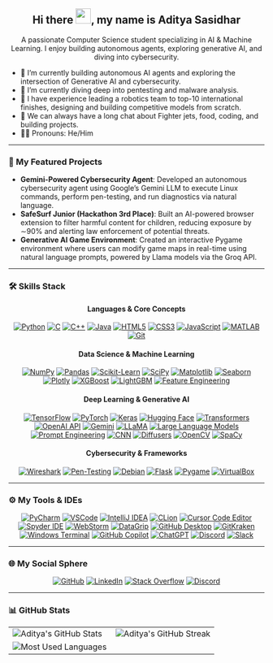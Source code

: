 <h2 align="center"> Hi there <img src="https://media.giphy.com/media/hvRJCLFzcasrR4ia7z/giphy.gif" width="30px">, my name is <strong>Aditya Sasidhar</strong> </h2>

<p align="center">
  A passionate Computer Science student specializing in AI & Machine Learning. I enjoy building autonomous agents, exploring generative AI, and diving into cybersecurity.
</p>

- 🔭 I’m currently building autonomous AI agents and exploring the intersection of Generative AI and cybersecurity.
- 🌱 I’m currently diving deep into pentesting and malware analysis.
- 🚀 I have experience leading a robotics team to top-10 international finishes, designing and building competitive models from scratch.
- 💬 We can always have a long chat about Fighter jets, food, coding, and building projects.
- 🤫🧏 Pronouns: He/Him

---

### **🚀 My Featured Projects**

*   **Gemini-Powered Cybersecurity Agent**: Developed an autonomous cybersecurity agent using Google’s Gemini LLM to execute Linux commands, perform pen-testing, and run diagnostics via natural language.
*   **SafeSurf Junior (Hackathon 3rd Place)**: Built an AI-powered browser extension to filter harmful content for children, reducing exposure by ∼90% and alerting law enforcement of potential threats.
*   **Generative AI Game Environment**: Created an interactive Pygame environment where users can modify game maps in real-time using natural language prompts, powered by Llama models via the Groq API.

---

### **🛠️ Skills Stack**  

<div align="center">

<h4>Languages & Core Concepts</h4>
    <a href="https://www.python.org/doc/" target="_blank"><img src="https://img.shields.io/badge/Python-3776AB?style=for-the-badge&logo=python&logoColor=white" alt="Python"/></a>
    <a href="https://devdocs.io/c/" target="_blank"><img src="https://img.shields.io/badge/C-A8B9CC?style=for-the-badge&logo=c&logoColor=black" alt="C"/></a>
    <a href="https://cplusplus.com/doc/tutorial/" target="_blank"><img src="https://img.shields.io/badge/C++-00599C?style=for-the-badge&logo=c%2B%2B&logoColor=white" alt="C++"/></a>
    <a href="https://docs.oracle.com/en/java/" target="_blank"><img src="https://img.shields.io/badge/Java-ED8B00?style=for-the-badge&logo=openjdk&logoColor=white" alt="Java"/></a>
    <a href="https://developer.mozilla.org/docs/Web/HTML" target="_blank"><img src="https://img.shields.io/badge/HTML5-E34F26?style=for-the-badge&logo=html5&logoColor=white" alt="HTML5"/></a>
    <a href="https://developer.mozilla.org/docs/Web/CSS" target="_blank"><img src="https://img.shields.io/badge/CSS3-1572B6?style=for-the-badge&logo=css3&logoColor=white" alt="CSS3"/></a>
    <a href="https://developer.mozilla.org/en-US/docs/Web/JavaScript" target="_blank"><img src="https://img.shields.io/badge/JavaScript-F7DF1E?style=for-the-badge&logo=javascript&logoColor=black" alt="JavaScript"/></a>
    <a href="https://in.mathworks.com/help/matlab/" target="_blank"><img src="https://img.shields.io/badge/MATLAB-0076A8?style=for-the-badge&logo=mathworks&logoColor=white" alt="MATLAB"/></a>
    <a href="https://git-scm.com/doc" target="_blank"><img src="https://img.shields.io/badge/Git-F05032?style=for-the-badge&logo=git&logoColor=white" alt="Git"/></a>
    
<h4>Data Science & Machine Learning</h4>
    <a href="https://numpy.org/doc/" target="_blank"><img src="https://img.shields.io/badge/NumPy-4D77CF?style=for-the-badge&logo=numpy&logoColor=white" alt="NumPy"/></a>
    <a href="https://pandas.pydata.org/pandas-docs/stable/" target="_blank"><img src="https://img.shields.io/badge/Pandas-150458?style=for-the-badge&logo=pandas&logoColor=white" alt="Pandas"/></a>
    <a href="https://scikit-learn.org/stable/documentation.html" target="_blank"><img src="https://img.shields.io/badge/Scikit--Learn-F7931E?style=for-the-badge&logo=scikit-learn&logoColor=white" alt="Scikit-Learn"/></a>
    <a href="https://scipy.org/docs.html" target="_blank"><img src="https://img.shields.io/badge/SciPy-8CAAE6?style=for-the-badge&logo=scipy&logoColor=white" alt="SciPy"/></a>
    <a href="https://matplotlib.org/stable/users/index.html" target="_blank"><img src="https://img.shields.io/badge/Matplotlib-3776AB?style=for-the-badge&logo=matplotlib&logoColor=white" alt="Matplotlib"/></a>
    <a href="https://seaborn.pydata.org/" target="_blank"><img src="https://img.shields.io/badge/Seaborn-3776AB?style=for-the-badge&logo=seaborn&logoColor=white" alt="Seaborn"/></a>
    <a href="https://plotly.com/python/" target="_blank"><img src="https://img.shields.io/badge/Plotly-3F4F75?style=for-the-badge&logo=plotly&logoColor=white" alt="Plotly"/></a>
    <a href="https://xgboost.readthedocs.io/en/stable/" target="_blank"><img src="https://img.shields.io/badge/XGBoost-00695C?style=for-the-badge&logo=xgboost&logoColor=white" alt="XGBoost"/></a>
    <a href="https://lightgbm.readthedocs.io/en/latest/" target="_blank"><img src="https://img.shields.io/badge/LightGBM-B22222?style=for-the-badge&logo=lightgbm&logoColor=white" alt="LightGBM"/></a>
    <a href="https://en.wikipedia.org/wiki/Feature_engineering" target="_blank"><img src="https://img.shields.io/badge/Feature%20Engineering-764ABC?style=for-the-badge&logo=serverless&logoColor=white" alt="Feature Engineering"/></a>

<h4>Deep Learning & Generative AI</h4>
    <a href="https://www.tensorflow.org/learn" target="_blank"><img src="https://img.shields.io/badge/TensorFlow-FF6F00?style=for-the-badge&logo=tensorflow&logoColor=white" alt="TensorFlow"/></a>
    <a href="https://pytorch.org/" target="_blank"><img src="https://img.shields.io/badge/PyTorch-EE4C2C?style=for-the-badge&logo=pytorch&logoColor=white" alt="PyTorch"/></a>
    <a href="https://keras.io/" target="_blank"><img src="https://img.shields.io/badge/Keras-D00000?style=for-the-badge&logo=keras&logoColor=white" alt="Keras"/></a>
    <a href="https://huggingface.co/" target="_blank"><img src="https://img.shields.io/badge/Hugging%20Face-FFD21E?style=for-the-badge&logo=huggingface&logoColor=black" alt="Hugging Face"/></a>
    <a href="https://huggingface.co/docs/transformers/" target="_blank"><img src="https://img.shields.io/badge/Transformers-4052AB?style=for-the-badge&logo=transformers&logoColor=white" alt="Transformers"/></a>
    <a href="https://openai.com/api/" target="_blank"><img src="https://img.shields.io/badge/OpenAI%20API-412991?style=for-the-badge&logo=openai&logoColor=white" alt="OpenAI API"/></a>
    <a href="https://ai.google.dev/edge/gemma" target="_blank"><img src="https://img.shields.io/badge/Gemini%20/%20Gemma-4285F4?style=for-the-badge&logo=google&logoColor=white" alt="Gemini"/></a>
    <a href="https://huggingface.co/meta-llama" target="_blank"><img src="https://img.shields.io/badge/LLaMA-8E24AA?style=for-the-badge&logo=meta&logoColor=white" alt="LLaMA"/></a>
    <a href="https://en.wikipedia.org/wiki/Large_language_model" target="_blank"><img src="https://img.shields.io/badge/LLMs-007B65?style=for-the-badge&logo=probot&logoColor=white" alt="Large Language Models"/></a>
    <a href="https://en.wikipedia.org/wiki/Prompt_engineering" target="_blank"><img src="https://img.shields.io/badge/Prompt%20Engineering-FF7F50?style=for-the-badge&logo=rockylinux&logoColor=white" alt="Prompt Engineering"/></a>
    <a href="https://en.wikipedia.org/wiki/Convolutional_neural_network" target="_blank"><img src="https://img.shields.io/badge/CNN-E91E63?style=for-the-badge&logo=keras&logoColor=white" alt="CNN"/></a>
    <a href="https://huggingface.co/docs/diffusers/" target="_blank"><img src="https://img.shields.io/badge/Diffusers-3A86FF?style=for-the-badge&logo=huggingface&logoColor=white" alt="Diffusers"/></a>
    <a href="https://docs.opencv.org/master/" target="_blank"><img src="https://img.shields.io/badge/OpenCV-5C3EE8?style=for-the-badge&logo=opencv&logoColor=white" alt="OpenCV"/></a>
    <a href="https://spacy.io/" target="_blank"><img src="https://img.shields.io/badge/SpaCy-09A3D5?style=for-the-badge&logo=spacy&logoColor=white" alt="SpaCy"/></a>

<h4>Cybersecurity & Frameworks</h4>
    <a href="https://www.wireshark.org/" target="_blank"><img src="https://img.shields.io/badge/Wireshark-1679A7?style=for-the-badge&logo=wireshark&logoColor=white" alt="Wireshark"/></a>
    <a href="https://www.kali.org/" target="_blank"><img src="https://img.shields.io/badge/Pen--Testing-557C94?style=for-the-badge&logo=kalilinux&logoColor=white" alt="Pen-Testing"/></a>
    <a href="https://www.debian.org/" target="_blank"><img src="https://img.shields.io/badge/Debian-A81D33?style=for-the-badge&logo=debian&logoColor=white" alt="Debian"/></a>
    <a href="https://flask.palletsprojects.com/" target="_blank"><img src="https://img.shields.io/badge/Flask-000000?style=for-the-badge&logo=flask&logoColor=white" alt="Flask"/></a>
    <a href="https://www.pygame.org/" target="_blank"><img src="https://img.shields.io/badge/PyGame-62A84F?style=for-the-badge&logo=pygame&logoColor=white" alt="Pygame"/></a>
    <a href="https://www.virtualbox.org/" target="_blank"><img src="https://img.shields.io/badge/VirtualBox-2B598A?style=for-the-badge&logo=virtualbox&logoColor=white" alt="VirtualBox"/></a>
</div>

---

### **⚙️ My Tools & IDEs**

<div align="center">
    <a href="https://www.jetbrains.com/pycharm/" target="_blank"><img src="https://img.shields.io/badge/PyCharm-000000?style=for-the-badge&logo=pycharm&logoColor=white" alt="PyCharm"/></a>
    <a href="https://code.visualstudio.com/" target="_blank"><img src="https://img.shields.io/badge/VSCode-007ACC?style=for-the-badge&logo=visualstudiocode&logoColor=white" alt="VSCode"/></a>
    <a href="https://www.jetbrains.com/idea/" target="_blank"><img src="https://img.shields.io/badge/IntelliJ%20IDEA-000000?style=for-the-badge&logo=intellijidea&logoColor=white" alt="IntelliJ IDEA"/></a>
    <a href="https://www.jetbrains.com/clion/" target="_blank"><img src="https://img.shields.io/badge/CLion-000000?style=for-the-badge&logo=clion&logoColor=white" alt="CLion"/></a>
    <a href="https://cursor.sh/" target="_blank"><img src="https://img.shields.io/badge/Cursor-171717?style=for-the-badge&logo=cursor&logoColor=white" alt="Cursor Code Editor"/></a>
    <a href="https://www.spyder-ide.org/" target="_blank"><img src="https://img.shields.io/badge/Spyder-8334EB?style=for-the-badge&logo=spyder&logoColor=white" alt="Spyder IDE"/></a>
    <a href="https://www.jetbrains.com/webstorm/" target="_blank"><img src="https://img.shields.io/badge/WebStorm-000000?style=for-the-badge&logo=webstorm&logoColor=white" alt="WebStorm"/></a>
    <a href="https://www.jetbrains.com/datagrip/" target="_blank"><img src="https://img.shields.io/badge/DataGrip-000000?style=for-the-badge&logo=datagrip&logoColor=white" alt="DataGrip"/></a>
    <a href="https://desktop.github.com/" target="_blank"><img src="https://img.shields.io/badge/GitHub%20Desktop-181717?style=for-the-badge&logo=github&logoColor=white" alt="GitHub Desktop"/></a>
    <a href="https://www.gitkraken.com/" target="_blank"><img src="https://img.shields.io/badge/GitKraken-179287?style=for-the-badge&logo=gitkraken&logoColor=white" alt="GitKraken"/></a>
    <a href="https://learn.microsoft.com/en-us/windows/terminal/" target="_blank"><img src="https://img.shields.io/badge/Windows%20Terminal-4D4D4D?style=for-the-badge&logo=windows-terminal&logoColor=white" alt="Windows Terminal"/></a>
    <a href="https://github.com/features/copilot" target="_blank"><img src="https://img.shields.io/badge/GitHub%20Copilot-171717?style=for-the-badge&logo=github&logoColor=white" alt="GitHub Copilot"/></a>
    <a href="https://openai.com/chatgpt" target="_blank"><img src="https://img.shields.io/badge/ChatGPT-75A99F?style=for-the-badge&logo=openai&logoColor=white" alt="ChatGPT"/></a>
    <a href="https://discord.com/" target="_blank"><img src="https://img.shields.io/badge/Discord-5865F2?style=for-the-badge&logo=discord&logoColor=white" alt="Discord"/></a>
    <a href="https://slack.com/" target="_blank"><img src="https://img.shields.io/badge/Slack-4A154B?style=for-the-badge&logo=slack&logoColor=white" alt="Slack"/></a>
</div>

---

### **🌐 My Social Sphere**

<div align="center">
    <a href="https://github.com/adityasasidhar"><img src="https://img.shields.io/badge/GitHub-181717?style=for-the-badge&logo=github&logoColor=white" alt="GitHub"/></a>
    <a href="https://www.linkedin.com/in/aditya-sasidhar-2399bb27a/"><img src="https://img.shields.io/badge/LinkedIn-0A66C2?style=for-the-badge&logo=linkedin&logoColor=white" alt="LinkedIn"/></a>
    <a href="https://stackoverflow.com/users/27242689"><img src="https://img.shields.io/badge/Stack%20Overflow-F58025?style=for-the-badge&logo=stackoverflow&logoColor=white" alt="Stack Overflow"/></a>
    <a href="https://discord.com/users/1280854565079613491"><img src="https://img.shields.io/badge/Discord-5865F2?style=for-the-badge&logo=discord&logoColor=white" alt="Discord"/></a>
</div>

---

### **📊 GitHub Stats**

<table width="100%">
    <tr>
        <td width="50%">
            <img align="center" src="https://github-readme-stats.vercel.app/api?username=adityasasidhar&show_icons=true&count_private=true&theme=radical&hide_border=true&rank_icon=github" alt="Aditya's GitHub Stats"/>
        </td>
        <td width="50%">
            <img align="center" src="https://github-readme-streak-stats.herokuapp.com/?user=adityasasidhar&theme=radical&hide_border=true" alt="Aditya's GitHub Streak"/>
        </td>
    </tr>
    <tr>
        <td colspan="2">
            <img align="center" src="https://github-readme-stats.vercel.app/api/top-langs/?username=adityasasidhar&layout=compact&theme=radical&hide_border=true" alt="Most Used Languages"/>
        </td>
    </tr>
</table>
